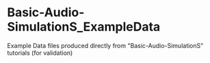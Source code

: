 # Basic-Audio-SimulationS_ExampleData
Example Data files produced directly from "Basic-Audio-SimulationS" tutorials (for validation)

